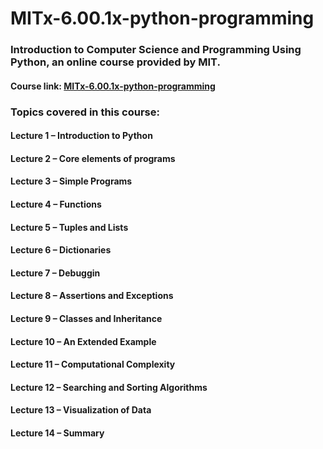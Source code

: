 # MITx-6.00.1x-python-programming

### Introduction to Computer Science and Programming Using Python, an online course provided by MIT.

#### Course link: [MITx-6.00.1x-python-programming](https://www.edx.org/course/introduction-to-computer-science-and-programming-using-python-0)


### Topics covered in this course:
#### Lecture 1 – Introduction to Python
#### Lecture 2 – Core elements of programs
#### Lecture 3 – Simple Programs
#### Lecture 4 – Functions
#### Lecture 5 – Tuples and Lists
#### Lecture 6 – Dictionaries
#### Lecture 7 – Debuggin
#### Lecture 8 – Assertions and Exceptions
#### Lecture 9 – Classes and Inheritance
#### Lecture 10 – An Extended Example
#### Lecture 11 – Computational Complexity
#### Lecture 12 – Searching and Sorting Algorithms
#### Lecture 13 – Visualization of Data
#### Lecture 14 – Summary
